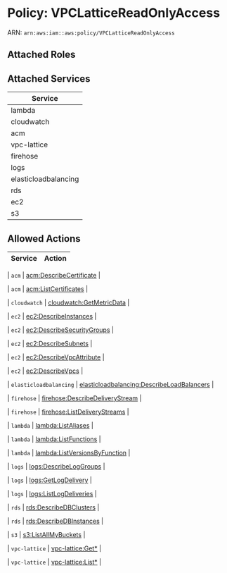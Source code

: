 # Policy: VPCLatticeReadOnlyAccess

ARN: `arn:aws:iam::aws:policy/VPCLatticeReadOnlyAccess`

## Attached Roles

## Attached Services

| Service |
|---------|
| lambda |
| cloudwatch |
| acm |
| vpc-lattice |
| firehose |
| logs |
| elasticloadbalancing |
| rds |
| ec2 |
| s3 |

## Allowed Actions

| Service | Action |
|:-------:|--------|

| `acm` | [acm:DescribeCertificate](../actions.md#acm:describecertificate) |

| `acm` | [acm:ListCertificates](../actions.md#acm:listcertificates) |

| `cloudwatch` | [cloudwatch:GetMetricData](../actions.md#cloudwatch:getmetricdata) |

| `ec2` | [ec2:DescribeInstances](../actions.md#ec2:describeinstances) |

| `ec2` | [ec2:DescribeSecurityGroups](../actions.md#ec2:describesecuritygroups) |

| `ec2` | [ec2:DescribeSubnets](../actions.md#ec2:describesubnets) |

| `ec2` | [ec2:DescribeVpcAttribute](../actions.md#ec2:describevpcattribute) |

| `ec2` | [ec2:DescribeVpcs](../actions.md#ec2:describevpcs) |

| `elasticloadbalancing` | [elasticloadbalancing:DescribeLoadBalancers](../actions.md#elasticloadbalancing:describeloadbalancers) |

| `firehose` | [firehose:DescribeDeliveryStream](../actions.md#firehose:describedeliverystream) |

| `firehose` | [firehose:ListDeliveryStreams](../actions.md#firehose:listdeliverystreams) |

| `lambda` | [lambda:ListAliases](../actions.md#lambda:listaliases) |

| `lambda` | [lambda:ListFunctions](../actions.md#lambda:listfunctions) |

| `lambda` | [lambda:ListVersionsByFunction](../actions.md#lambda:listversionsbyfunction) |

| `logs` | [logs:DescribeLogGroups](../actions.md#logs:describeloggroups) |

| `logs` | [logs:GetLogDelivery](../actions.md#logs:getlogdelivery) |

| `logs` | [logs:ListLogDeliveries](../actions.md#logs:listlogdeliveries) |

| `rds` | [rds:DescribeDBClusters](../actions.md#rds:describedbclusters) |

| `rds` | [rds:DescribeDBInstances](../actions.md#rds:describedbinstances) |

| `s3` | [s3:ListAllMyBuckets](../actions.md#s3:listallmybuckets) |

| `vpc-lattice` | [vpc-lattice:Get*](../actions.md#vpc-lattice:getall) |

| `vpc-lattice` | [vpc-lattice:List*](../actions.md#vpc-lattice:listall) |
